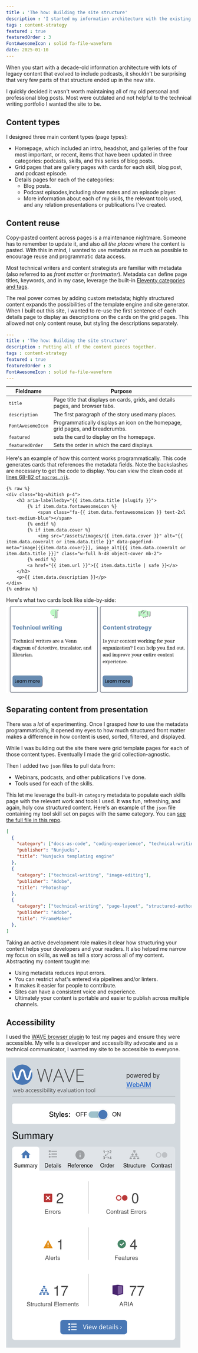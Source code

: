```yaml
---
title : 'The how: Building the site structure'
description : 'I started my information architecture with the existing architecture of my WordPress site. Then I started to put all the content pieces together.'
tags : content-strategy
featured : true
featuredOrder : 3
FontAwesomeIcon : solid fa-file-waveform
date: 2025-01-10
---
```

When you start with a decade-old information architecture with lots of legacy content that evolved to include podcasts, it shouldn't be surprising that very few parts of that structure ended up in the new site.

I quickly decided it wasn't worth maintaining all of my old personal and professional blog posts. Most were outdated and not helpful to the technical writing portfolio I wanted the site to be.

## Content types

I designed three main content types (page types):

- Homepage, which included an intro, headshot, and galleries of the four most important, or recent, items that have been updated in three categories: podcasts, skills, and this series of blog posts.
- Grid pages that are gallery pages with cards for each skill, blog post, and podcast episode.
- Details pages for each of the categories:
  - Blog posts.
  - Podcast episodes,including show notes and an episode player.
  - More information about each of my skills, the relevant tools used, and any relation presentations or publications I've created.

## Content reuse

Copy-pasted content across pages is a maintenance nightmare. Someone has to remember to update it, and also *all the places* where the content is pasted. With this in mind, I wanted to use metadata as much as possible to encourage reuse and programmatic data access.

Most technical writers and content strategists are familiar with metadata (also referred to as *front matter* or *frontmatter*). Metadata can define page titles, keywords, and in my case, leverage the built-in [Eleventy categories and tags](https://www.11ty.dev/docs/collections/).

The real power comes by adding custom metadata; highly structured content expands the possibilities of the template engine and site generator. When I built out this site, I wanted to re-use the first sentence of each details page to display as descriptions on the cards on the grid pages. This allowed not only content reuse, but  styling the descriptions separately.

```yml
---
title : 'The how: Building the site structure'
description : Putting all of the content pieces together.
tags : content-strategy
featured : true
featuredOrder : 3
FontAwesomeIcon : solid fa-file-waveform
---
```

| Fieldname         | Purpose                                                                         |
| ----------------- | ------------------------------------------------------------------------------- |
| `title`           | Page title that displays on cards, grids, and details pages, and browser tabs.  |
| `description`     | The first paragraph of the story used many places.                              |
| `FontAwesomeIcon` | Programmatically displays an icon on the homepage, grid pages, and breadcrumbs. |
| `featured`        | sets the card to display on the homepage.                                       |
| `featuredOrder`   | Sets the order in which the card displays.                                      |

Here's an example of how this content works programmatically. This code generates cards that references the metadata fields. Note the backslashes are necessary to get the code to display. You can view the clean code at [lines 68-82 of `macros.njk`](https://github.com/emdashdrupal/11ty-working/blob/dd0fc170d1af6a2f5b55fbf3676066d4f9833952/_includes/layouts/partials/macros.njk#L68C1-L81C15).

```markup
{% raw %}
<div class="bg-whitish p-4">
    <h3 aria-labelledby="{{ item.data.title |slugify }}">
        {% if item.data.fontawesomeicon %}
            <span class="fa-{{ item.data.fontawesomeicon }} text-2xl text-medium-blue"></span>
        {% endif %}
        {% if item.data.cover %}
            <img src="/assets/images/{{ item.data.cover }}" alt="{{ item.data.coveralt or item.data.title }}" data-pagefind-meta="image[{{item.data.cover}}], image_alt[{{ item.data.coveralt or item.data.title }}]" class="w-full h-48 object-cover mb-2">
        {% endif %}
        <a href="{{ item.url }}">{{ item.data.title | safe }}</a>
    </h3>
    <p>{{ item.data.description }}</p>
</div>
{% endraw %}
```

Here's what two cards look like side-by-side:
![Example result of card code](/assets/images/grid-cards-example.png)

## Separating content from presentation

There was a *lot* of experimenting. Once I grasped *how* to use the metadata programmatically, it opened my eyes to how much structured front matter makes a difference in how content is used, sorted, filtered, and displayed.

While I was building out the site there were grid template pages for each of those content types. Eventually I made the grid collection-agnostic.

Then I added two `json` files to pull data from:

- Webinars, podcasts, and other publications I've done.
- Tools used for each of the skills.

This let me leverage the built-in `category` metadata to populate each skills page with the relevant work and tools I used. It was fun, refreshing, and again, holy cow structured content. Here's an example of the `json` file containing my tool skill set on pages with the same category. You can [see the full file in this repo](https://github.com/emdashdrupal/11ty-working/blob/main/_data/tools.json).

```json
[
  {
    "category": ["docs-as-code", "coding-experience", "technical-writing"],
    "publisher": "Nunjucks",
    "title": "Nunjucks templating engine"
  },
  {
    "category": ["technical-writing", "image-editing"],
    "publisher": "Adobe",
    "title": "Photoshop"
  },
  {
    "category": ["technical-writing", "page-layout", "structured-authoring"],
    "publisher": "Adobe",
    "title": "FrameMaker"
  },
]
```

Taking an active development role makes it clear how structuring your content helps your developers and your readers. It also helped me narrow my focus on skills, as well as tell a story across all of my content. Abstracting my content taught me:

- Using metadata reduces input errors.
- You can restrict what's entered via pipelines and/or linters.
- It makes it easier for people to contribute.
- Sites can have a consistent voice and experience.
- Ultimately your content is portable and easier to publish across multiple channels.

## Accessibility

I used the [WAVE browser plugin](https://wave.webaim.org/extension/) to test my pages and ensure they were accessible. My wife is a developer and accessibility advocate and as a technical communicator, I wanted my site to be accessible to everyone.

![Screenshot of WAVE accessibility plugin results](/assets/images/wave-plugin-screenshot.png)
